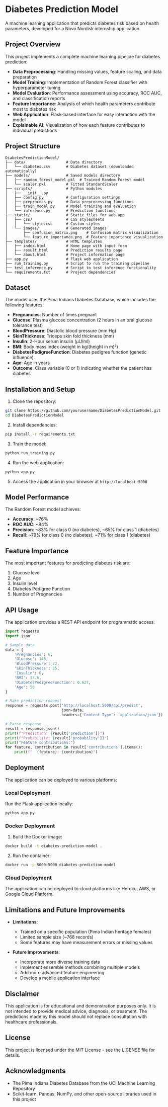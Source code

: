 # Diabetes Prediction Model

A machine learning application that predicts diabetes risk based on health parameters, developed for a Novo Nordisk internship application.

## Project Overview

This project implements a complete machine learning pipeline for diabetes prediction:

- **Data Preprocessing**: Handling missing values, feature scaling, and data preparation
- **Model Training**: Implementation of Random Forest classifier with hyperparameter tuning
- **Model Evaluation**: Performance assessment using accuracy, ROC AUC, and classification reports
- **Feature Importance**: Analysis of which health parameters contribute most to diabetes risk
- **Web Application**: Flask-based interface for easy interaction with the model
- **Explainable AI**: Visualization of how each feature contributes to individual predictions

## Project Structure

```
DiabetesPredictionModel/
├── data/                  # Data directory
│   └── diabetes.csv       # Diabetes dataset (downloaded automatically)
├── models/                # Saved models directory
│   ├── random_forest_model.pkl  # Trained Random Forest model
│   └── scaler.pkl         # Fitted StandardScaler
├── scripts/               # Python modules
│   ├── __init__.py
│   ├── config.py          # Configuration settings
│   ├── preprocess.py      # Data preprocessing functions
│   ├── train_model.py     # Model training and evaluation
│   └── inference.py       # Prediction functions
├── static/                # Static files for web app
│   ├── css/               # CSS stylesheets
│   │   └── style.css      # Custom styles
│   └── images/            # Generated images
│       ├── confusion_matrix.png    # Confusion matrix visualization
│       └── feature_importance.png  # Feature importance visualization
├── templates/             # HTML templates
│   ├── index.html         # Home page with input form
│   ├── result.html        # Prediction results page
│   └── about.html         # Project information page
├── app.py                 # Flask web application
├── run_training.py        # Script to run the training pipeline
├── test_inference.py      # Script to test inference functionality
└── requirements.txt       # Project dependencies
```

## Dataset

The model uses the Pima Indians Diabetes Database, which includes the following features:

- **Pregnancies**: Number of times pregnant
- **Glucose**: Plasma glucose concentration (2 hours in an oral glucose tolerance test)
- **BloodPressure**: Diastolic blood pressure (mm Hg)
- **SkinThickness**: Triceps skin fold thickness (mm)
- **Insulin**: 2-Hour serum insulin (μU/ml)
- **BMI**: Body mass index (weight in kg/(height in m)²)
- **DiabetesPedigreeFunction**: Diabetes pedigree function (genetic influence)
- **Age**: Age in years
- **Outcome**: Class variable (0 or 1) indicating whether the patient has diabetes

## Installation and Setup

1. Clone the repository:
```bash
git clone https://github.com/yourusername/DiabetesPredictionModel.git
cd DiabetesPredictionModel
```

2. Install dependencies:
```bash
pip install -r requirements.txt
```

3. Train the model:
```bash
python run_training.py
```

4. Run the web application:
```bash
python app.py
```

5. Access the application in your browser at `http://localhost:5000`

## Model Performance

The Random Forest model achieves:
- **Accuracy**: ~76%
- **ROC AUC**: ~84%
- **Precision**: ~83% for class 0 (no diabetes), ~65% for class 1 (diabetes)
- **Recall**: ~79% for class 0 (no diabetes), ~71% for class 1 (diabetes)

## Feature Importance

The most important features for predicting diabetes risk are:
1. Glucose level
2. Age
3. Insulin level
4. Diabetes Pedigree Function
5. Number of Pregnancies

## API Usage

The application provides a REST API endpoint for programmatic access:

```python
import requests
import json

# Sample data
data = {
    'Pregnancies': 6,
    'Glucose': 148,
    'BloodPressure': 72,
    'SkinThickness': 35,
    'Insulin': 0,
    'BMI': 33.6,
    'DiabetesPedigreeFunction': 0.627,
    'Age': 50
}

# Make prediction request
response = requests.post('http://localhost:5000/api/predict', 
                         json=data,
                         headers={'Content-Type': 'application/json'})

# Parse response
result = response.json()
print(f"Prediction: {result['prediction']}")
print(f"Probability: {result['probability']}")
print("Feature contributions:")
for feature, contribution in result['contributions'].items():
    print(f"  {feature}: {contribution}")
```

## Deployment

The application can be deployed to various platforms:

### Local Deployment
Run the Flask application locally:
```bash
python app.py
```

### Docker Deployment
1. Build the Docker image:
```bash
docker build -t diabetes-prediction-model .
```

2. Run the container:
```bash
docker run -p 5000:5000 diabetes-prediction-model
```

### Cloud Deployment
The application can be deployed to cloud platforms like Heroku, AWS, or Google Cloud Platform.

## Limitations and Future Improvements

- **Limitations**:
  - Trained on a specific population (Pima Indian heritage females)
  - Limited sample size (~768 records)
  - Some features may have measurement errors or missing values

- **Future Improvements**:
  - Incorporate more diverse training data
  - Implement ensemble methods combining multiple models
  - Add more advanced feature engineering
  - Develop a mobile application interface

## Disclaimer

This application is for educational and demonstration purposes only. It is not intended to provide medical advice, diagnosis, or treatment. The predictions made by this model should not replace consultation with healthcare professionals.

## License

This project is licensed under the MIT License - see the LICENSE file for details.

## Acknowledgments

- The Pima Indians Diabetes Database from the UCI Machine Learning Repository
- Scikit-learn, Pandas, NumPy, and other open-source libraries used in this project
